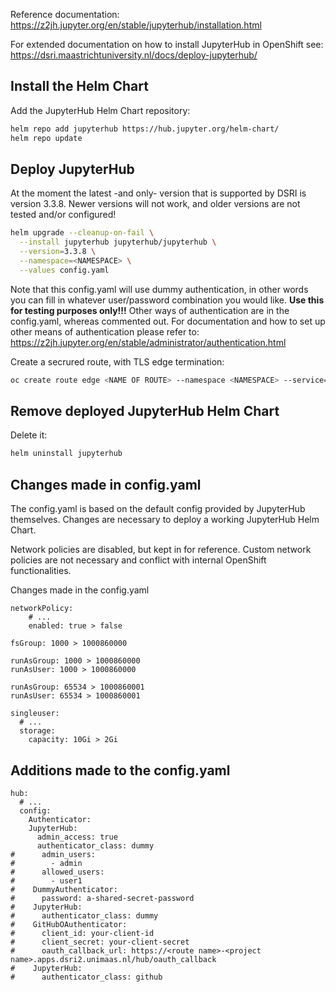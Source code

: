 Reference documentation: https://z2jh.jupyter.org/en/stable/jupyterhub/installation.html

For extended documentation on how to install JupyterHub in OpenShift see: https://dsri.maastrichtuniversity.nl/docs/deploy-jupyterhub/

## Install the Helm Chart 

Add the JupyterHub Helm Chart repository:

```bash
helm repo add jupyterhub https://hub.jupyter.org/helm-chart/
helm repo update
```

## Deploy JupyterHub

At the moment the latest -and only- version that is supported by DSRI is version 3.3.8. Newer versions will not work, and older versions are not tested and/or configured!

```bash
helm upgrade --cleanup-on-fail \
  --install jupyterhub jupyterhub/jupyterhub \
  --version=3.3.8 \
  --namespace=<NAMESPACE> \
  --values config.yaml
```

Note that this config.yaml will use dummy authentication, in other words you can fill in whatever user/password combination you would like. **Use this for testing purposes only!!!** Other ways of authentication are in the config.yaml, whereas commented out. For documentation and how to set up other means of authentication please refer to: https://z2jh.jupyter.org/en/stable/administrator/authentication.html

Create a secrured route, with TLS edge termination:

```bash
oc create route edge <NAME OF ROUTE> --namespace <NAMESPACE> --service=proxy-public --port=http
```

## Remove deployed JupyterHub Helm Chart

Delete it:

```bash
helm uninstall jupyterhub
```

## Changes made in config.yaml

The config.yaml is based on the default config provided by JupyterHub themselves. Changes are necessary to deploy a working JupyterHub Helm Chart.

Network policies are disabled, but kept in for reference. Custom network policies are not necessary and conflict with internal OpenShift functionalities.

Changes made in the config.yaml

```
networkPolicy:
    # ...
    enabled: true > false
```

```
fsGroup: 1000 > 1000860000
```

```
runAsGroup: 1000 > 1000860000
runAsUser: 1000 > 1000860000
```

```
runAsGroup: 65534 > 1000860001
runAsUser: 65534 > 1000860001
```

```
singleuser:
  # ...
  storage:
    capacity: 10Gi > 2Gi
```

## Additions made to the config.yaml

```
hub:
  # ...
  config:
    Authenticator:
    JupyterHub:
      admin_access: true
      authenticator_class: dummy
#      admin_users:
#        - admin
#      allowed_users:
#        - user1
#    DummyAuthenticator:
#      password: a-shared-secret-password
#    JupyterHub:
#      authenticator_class: dummy
#    GitHubOAuthenticator:
#      client_id: your-client-id
#      client_secret: your-client-secret
#      oauth_callback_url: https://<route name>-<project name>.apps.dsri2.unimaas.nl/hub/oauth_callback
#    JupyterHub:
#      authenticator_class: github
```